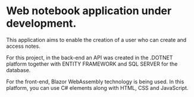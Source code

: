 # Web notebook application under development.

This application aims to enable the creation of a user who can create and access notes.

For this project, in the back-end an API was created in the .DOTNET platform together with ENTITY FRAMEWORK and SQL SERVER for the database.

For the front-end, Blazor WebAssembly technology is being used. In this platform, you can use C# elements along with HTML, CSS and JavaScript.
